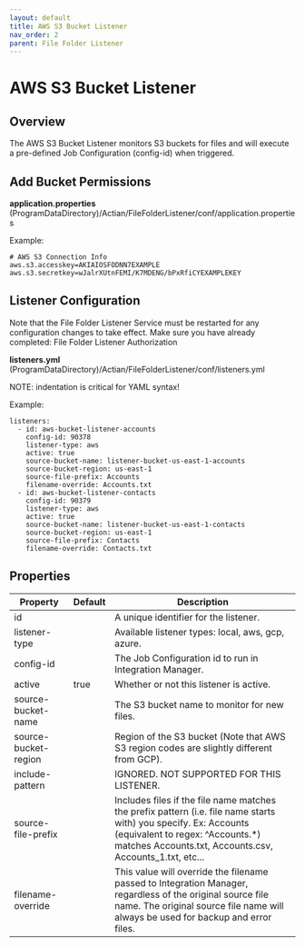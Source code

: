 ```yaml
---
layout: default
title: AWS S3 Bucket Listener
nav_order: 2
parent: File Folder Listener
---
```

# AWS S3 Bucket Listener

## Overview

The AWS S3 Bucket Listener monitors S3 buckets for files and will execute a pre-defined Job Configuration (config-id) when triggered.

## Add Bucket Permissions

**application.properties**
(ProgramDataDirectory)/Actian/FileFolderListener/conf/application.properties

Example:
```
# AWS S3 Connection Info
aws.s3.accesskey=AKIAIOSFODNN7EXAMPLE 
aws.s3.secretkey=wJalrXUtnFEMI/K7MDENG/bPxRfiCYEXAMPLEKEY
```

## Listener Configuration

Note that the File Folder Listener Service must be restarted for any configuration changes to take effect. Make sure you have already completed: File Folder Listener Authorization

**listeners.yml**
(ProgramDataDirectory)/Actian/FileFolderListener/conf/listeners.yml

NOTE: indentation is critical for YAML syntax!

Example:
```
listeners:   
  - id: aws-bucket-listener-accounts
    config-id: 90378
    listener-type: aws
    active: true
    source-bucket-name: listener-bucket-us-east-1-accounts
    source-bucket-region: us-east-1
    source-file-prefix: Accounts
	filename-override: Accounts.txt 
  - id: aws-bucket-listener-contacts
    config-id: 90379
    listener-type: aws
    active: true
    source-bucket-name: listener-bucket-us-east-1-contacts
    source-bucket-region: us-east-1
    source-file-prefix: Contacts 
	filename-override: Contacts.txt
```

## Properties

| Property                | Default | Description                                                                                                                                                                                                                               |
| ----------------------- | ------- | ----------------------------------------------------------------------------------------------------------------------------------------------------------------------------------------------------------------------------------------- |
| id                      |         | A unique identifier for the listener.                                                                                                                                                                                                     |
| listener-type           |         | Available listener types: local, aws, gcp, azure.                                                                                                                                                                                         |
| config-id               |         | The Job Configuration id to run in Integration Manager.                                                                                                                                                                                   |
| active                  | true    | Whether or not this listener is active.                                                                                                                                                                                                   |
| source-bucket-name      |         | The S3 bucket name to monitor for new files.                                                                                                                                                                                              |
| source-bucket-region    |         | Region of the S3 bucket (Note that AWS S3 region codes are slightly different from GCP).                                                                                                                                                  |
| include-pattern         |         | IGNORED. NOT SUPPORTED FOR THIS LISTENER.                                                                                                                                                                                                 |
| source-file-prefix      |         | Includes files if the file name matches the prefix pattern (i.e. file name starts with) you specify. Ex: Accounts (equivalent to regex: ^Accounts.\*) matches Accounts.txt, Accounts.csv, Accounts_1.txt, etc...                          |
| filename-override       |         | This value will override the filename passed to Integration Manager, regardless of the original source file name. The original source file name will always be used for backup and error files.                                           |